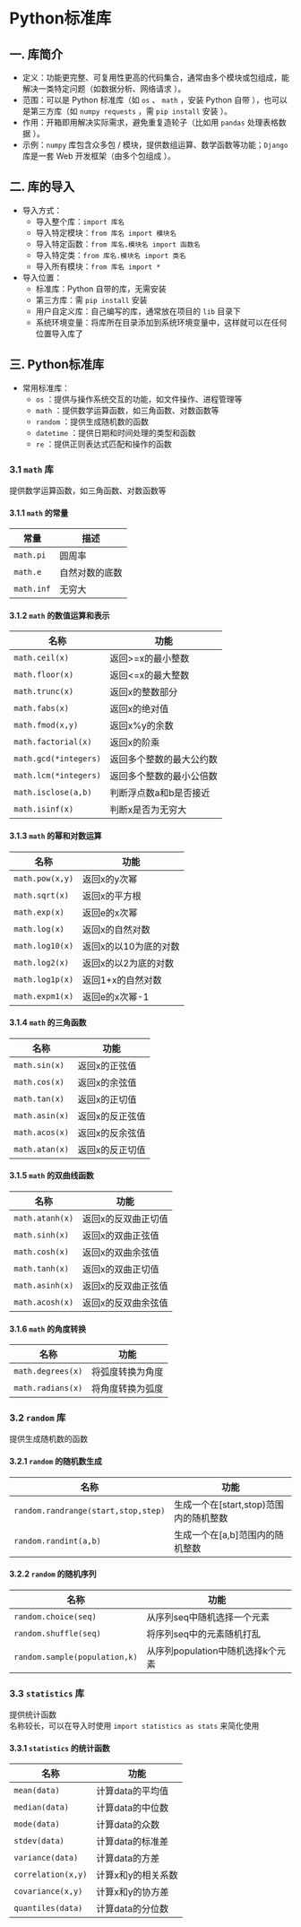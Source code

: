 # Python标准库

## 一. 库简介
- 定义：功能更完整、可复用性更高的代码集合，通常由多个模块或包组成，能解决一类特定问题（如数据分析、网络请求 ）。
- 范围：可以是 Python 标准库（如 `os` 、 `math` ，安装 Python 自带 ），也可以是第三方库（如 `numpy requests` ，需 `pip install` 安装 ）。
- 作用：开箱即用解决实际需求，避免重复造轮子（比如用 `pandas` 处理表格数据 ）。
- 示例：`numpy` 库包含众多包 / 模块，提供数组运算、数学函数等功能；`Django` 库是一套 Web 开发框架（由多个包组成 ）。

## 二. 库的导入
- 导入方式：
    - 导入整个库：`import 库名`
    - 导入特定模块：`from 库名 import 模块名`
    - 导入特定函数：`from 库名.模块名 import 函数名`
    - 导入特定类：`from 库名.模块名 import 类名`
    - 导入所有模块：`from 库名 import *`
- 导入位置：
    - 标准库：Python 自带的库，无需安装
    - 第三方库：需 `pip install` 安装
    - 用户自定义库：自己编写的库，通常放在项目的 `lib` 目录下
    - 系统环境变量：将库所在目录添加到系统环境变量中，这样就可以在任何位置导入库了

## 三. Python标准库
- 常用标准库：
    - `os` ：提供与操作系统交互的功能，如文件操作、进程管理等
    - `math` ：提供数学运算函数，如三角函数、对数函数等
    - `random` ：提供生成随机数的函数
    - `datetime` ：提供日期和时间处理的类型和函数
    - `re` ：提供正则表达式匹配和操作的函数

### 3.1 `math` 库
提供数学运算函数，如三角函数、对数函数等
#### 3.1.1 `math` 的常量
| 常量 | 描述 |
| --- | --- |
| `math.pi` | 圆周率 |
| `math.e` | 自然对数的底数 |
| `math.inf` | 无穷大 |


#### 3.1.2 `math` 的数值运算和表示
| 名称 | 功能 |
| --- | --- |
| `math.ceil(x)` | 返回>=x的最小整数 |
| `math.floor(x)` | 返回<=x的最大整数 |
| `math.trunc(x)` | 返回x的整数部分 |
| `math.fabs(x)` | 返回x的绝对值 |
| `math.fmod(x,y)` | 返回x%y的余数 |
| `math.factorial(x)` | 返回x的阶乘 |
| `math.gcd(*integers)` | 返回多个整数的最大公约数 |
| `math.lcm(*integers)` | 返回多个整数的最小公倍数 |
| `math.isclose(a,b)` | 判断浮点数a和b是否接近|
| `math.isinf(x)` | 判断x是否为无穷大 |


#### 3.1.3 `math` 的幂和对数运算
| 名称 | 功能 |
| --- | --- |
| `math.pow(x,y)` | 返回x的y次幂 |
| `math.sqrt(x)` | 返回x的平方根 |
| `math.exp(x)` | 返回e的x次幂 |
| `math.log(x)` | 返回x的自然对数 |
| `math.log10(x)` | 返回x的以10为底的对数 |
| `math.log2(x)` | 返回x的以2为底的对数 |
| `math.log1p(x)` | 返回1+x的自然对数 |
| `math.expm1(x)` | 返回e的x次幂-1 |

#### 3.1.4 `math` 的三角函数
| 名称 | 功能 |
| --- | --- |
| `math.sin(x)` | 返回x的正弦值 |
| `math.cos(x)` | 返回x的余弦值 |
| `math.tan(x)` | 返回x的正切值 |
| `math.asin(x)` | 返回x的反正弦值 |
| `math.acos(x)` | 返回x的反余弦值 |
| `math.atan(x)` | 返回x的反正切值 |


#### 3.1.5 `math` 的双曲线函数
| 名称 | 功能 |
| --- | --- |
| `math.atanh(x)` | 返回x的反双曲正切值 |
| `math.sinh(x)` | 返回x的双曲正弦值 |
| `math.cosh(x)` | 返回x的双曲余弦值 |
| `math.tanh(x)` | 返回x的双曲正切值 |
| `math.asinh(x)` | 返回x的反双曲正弦值 |
| `math.acosh(x)` | 返回x的反双曲余弦值 |

#### 3.1.6 `math` 的角度转换
| 名称 | 功能 |
| --- | --- |
| `math.degrees(x)` | 将弧度转换为角度 |
| `math.radians(x)` | 将角度转换为弧度 |

### 3.2 `random` 库
提供生成随机数的函数
#### 3.2.1 `random` 的随机数生成
| 名称 | 功能 |
| --- | --- |
| `random.randrange(start,stop,step)` | 生成一个在[start,stop)范围内的随机整数 |
| `random.randint(a,b)` | 生成一个在[a,b]范围内的随机整数 |

#### 3.2.2 `random` 的随机序列
| 名称 | 功能 |
| --- | --- |
| `random.choice(seq)` | 从序列seq中随机选择一个元素 |
| `random.shuffle(seq)` | 将序列seq中的元素随机打乱 |
| `random.sample(population,k)` | 从序列population中随机选择k个元素 |

### 3.3 `statistics` 库
提供统计函数\
名称较长，可以在导入时使用 `import statistics as stats` 来简化使用 
#### 3.3.1 `statistics` 的统计函数
| 名称 | 功能 |
| --- | --- |
| `mean(data)` | 计算data的平均值 |
| `median(data)` | 计算data的中位数 |
| `mode(data)` | 计算data的众数 |
| `stdev(data)` | 计算data的标准差 |
| `variance(data)` | 计算data的方差 |
| `correlation(x,y)` | 计算x和y的相关系数 |
| `covariance(x,y)` | 计算x和y的协方差 |
| `quantiles(data)` | 计算data的分位数 |



